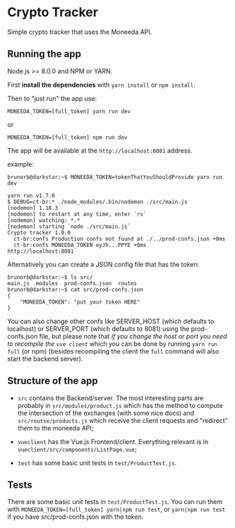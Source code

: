 
# Crypto Tracker

Simple crypto tracker that uses the Moneeda API.

## Running the app

Node.js >= 8.0.0 and NPM or YARN.

First __install the dependencies__ with `yarn install` or `npm install`.

Then to "just run" the app use:

`MONEEDA_TOKEN=[full_token] yarn run dev`

or

`MONEEDA_TOKEN=[full_token] npm run dev`

The app will be available at the `http://localhost:8081` address.

example:

```
brunorb@darkstar:~$ MONEEDA_TOKEN=tokenThatYouShouldProvide yarn run dev

yarn run v1.7.0
$ DEBUG=ct-br:* ./node_modules/.bin/nodemon ./src/main.js
[nodemon] 1.18.3
[nodemon] to restart at any time, enter `rs`
[nodemon] watching: *.*
[nodemon] starting `node ./src/main.js`
Crypto tracker 1.0.0
  ct-br:confs Production confs not found at ./../prod-confs.json +0ms
  ct-br:confs MONEEDA_TOKEN eyJh...PPYE +0ms
http://localhost:8081
```

Alternatively you can create a JSON config file that has the token:

```
brunorb@darkstar:~$ ls src/
main.js  modules  prod-confs.json  routes
brunorb@darkstar:~$ cat src/prod-confs.json
{
	"MONEEDA_TOKEN": "put your token HERE"
}
```

You can also change other confs like SERVER_HOST (which defaults to localhost) or SERVER_PORT (which defaults to 8081) using the prod-confs.json file, but please note that _if you change the host or port you need to recompile the `vue client`_ which you can be done by running `yarn run full` (or npm) (besides recompiling the client the `full` command will also start the backend server).

## Structure of the app

- `src` contains the Backend/server. The most interesting parts are probably in `src/modules/product.js` which has the method to compute the intersection of the exchanges (with some nice docs) and `src/routse/products.js` which receive the client requests and "redirect" them to the moneeda API;

- `vueclient` has the Vue.js Frontend/client. Everything relevant is in `vueclient/src/components/ListPage.vue`;

- `test` has some basic unit tests in `test/ProductTest.js`.




## Tests

There are some basic unit tests in `test/ProductTest.js`. You can run them with `MONEEDA_TOKEN=[full_token] yarn|npm run test`, or `yarn|npm run test` if you have src/prod-confs.json with the token.




